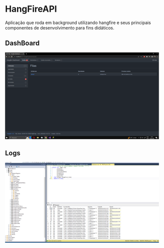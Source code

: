 # HangFireAPI

Aplicação que roda em background utilizando hangfire e seus principais componentes de desenvolvimento para fins didáticos.

## DashBoard
![](https://github.com/DiegoLins10/HangFireAPI/blob/master/hangfire%20dashboard.png)

## Logs
![](https://github.com/DiegoLins10/HangFireAPI/blob/master/hangfire%20logs.png)
